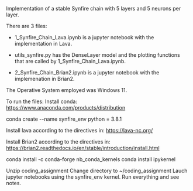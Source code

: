 Implementation of a stable Synfire chain with 5 layers and 5 neurons per layer.

There are 3 files:
- 1_Synfire_Chain_Lava.ipynb is a jupyter notebook with the implementation in Lava.

- utils_synfire.py has the DenseLayer model and the plotting functions that are called by 1_Synfire_Chain_Lava.ipynb.

- 2_Synfire_Chain_Brian2.ipynb is a jupyter notebook with the implemenation in Brian2.

The Operative System employed was Windows 11.

To run the files:
Install conda: https://www.anaconda.com/products/distribution

conda create --name synfire_env python = 3.8.1

Install lava according to the directives in: https://lava-nc.org/

Install Brian2 according to the directives in: https://brian2.readthedocs.io/en/stable/introduction/install.html

conda install -c conda-forge nb_conda_kernels
conda install ipykernel

Unzip coding_assignment
Change directory to ~/coding_assignment
Lauch jupyter notebooks using the synfire_env kernel.
Run everything and see notes.
